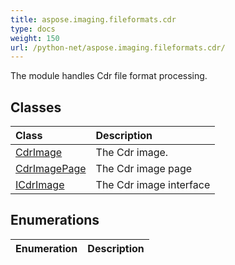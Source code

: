 ```yaml
---
title: aspose.imaging.fileformats.cdr
type: docs
weight: 150
url: /python-net/aspose.imaging.fileformats.cdr/
---
```



The module handles Cdr file format processing.

## **Classes**
| **Class** | **Description** |
| :- | :- |
| [CdrImage](/imaging/python-net/aspose.imaging.fileformats.cdr/cdrimage/) | The Cdr image. |
| [CdrImagePage](/imaging/python-net/aspose.imaging.fileformats.cdr/cdrimagepage/) | The Cdr image page |
| [ICdrImage](/imaging/python-net/aspose.imaging.fileformats.cdr/icdrimage/) | The Cdr image interface |
## **Enumerations**
| **Enumeration** | **Description** |
| :- | :- |

